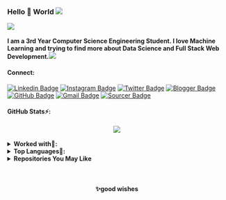 ### Hello 👋 World <img src="https://github.com/TheDudeThatCode/TheDudeThatCode/blob/master/Assets/Earth.gif" width="24px">

![](https://komarev.com/ghpvc/?username=shsarv&color=blue&style=flat-square&label=PROFILE+VIEWS)

**I am a 3rd Year Computer Science Engineering Student. I love Machine Learning and trying to find more about Data Science and Full Stack Web Development.**<img src="https://media.giphy.com/media/WUlplcMpOCEmTGBtBW/giphy.gif" width="30">

#### Connect:

[![Linkedin Badge](https://img.shields.io/badge/-Sarvesh-blue?style=flat-circle&logo=Linkedin&logoColor=white&link=https://www.linkedin.com/in/sarvesh-kumar-sharma-869a1b185/)](https://www.linkedin.com/in/sarvesh-kumar-sharma-869a1b185/) [![Instagram Badge](https://img.shields.io/badge/-@astro2sarvesh-e02c73?style=flat-circle&labelColor=e02c73&logo=Instagram&logoColor=white&link=https://www.instagram.com/astro2sarvesh)](https://www.instagram.com/astro2sarvesh) [![Twitter Badge](https://img.shields.io/badge/-@sarveshroli-1ca0f1?style=flat-circle&labelColor=1ca0f1&logo=twitter&logoColor=white&link=https://twitter.com/sarveshroli)](https://twitter.com/sarveshroli)  [![Blogger Badge](https://img.shields.io/badge/-sarv-fc4f08?style=flat-circle&labelColor=fc4f08&logo=blogger&logoColor=white&link=https://shsarv.blogspot.com/)](https://shsarv.blogspot.com/)    [![GitHub Badge](https://img.shields.io/badge/-@shsarv-24292e?style=flat-circle&labelColor=24292e&logo=github&logoColor=white&link=https://github.com/shsarv)](https://github.com/shsarv) [![Gmail Badge](https://img.shields.io/badge/-@shsarv2001-d54b3d?style=flat-circle&labelColor=d54b3d&logo=gmail&logoColor=white&link=mailto:shsarv2001@gmail.com)](mailto:shsarv2001@gmail.com) [![Sourcer Badge](https://img.shields.io/badge/Sourcerer-@shsarv-brightgreen?style=flat-circle&labelColor=&logo=data:Sourcerer.jpg&logoColor=white&link=https://sourcerer.io/shsarv)](https://sourcerer.io/shsarv) <!--[![gitstats Badge](https://img.shields.io/badge/GitStats-@shsarv-blue?style=flat-circle&labelColor=orange&logo=data:Sourcerer.jpg&logoColor=white&link=https://gitstats.me/shsarv)](https://gitstats.me/shsarv) -->



#### GitHub Stats⚡:

<p align="center">
  <a href = "https://github.com/shsarv">
<img src="https://github-readme-stats-aj8vj7k8x.vercel.app/api?username=shsarv&show_icons=true&title_color=ffc857&icon_color=8ac926&text_color=daf7dc&bg_color=151515&count_private=true&include_all_commits=false">
  </a>
 </p>

<details>

<summary><strong>Worked with🌱: </strong></summary>

<br>

<code><img height="40" src="https://devicons.github.io/devicon/devicon.git/icons/python/python-original.svg" title="python"></code>
<code><img height="40" src="https://devicons.github.io/devicon/devicon.git/icons/javascript/javascript-original.svg" title="javascript"></code>
<code><img height="40" src="https://devicons.github.io/devicon/devicon.git/icons/html5/html5-original-wordmark.svg" title="html5"></code>
<code><img height="40" src="https://devicons.github.io/devicon/devicon.git/icons/php/php-original.svg" title="php"></code>
<code><img height="40" src="https://raw.githubusercontent.com/github/explore/80688e429a7d4ef2fca1e82350fe8e3517d3494d/topics/jquery/jquery.png" title="jquery"></code>
<code><img height="40" src="https://devicons.github.io/devicon/devicon.git/icons/c/c-original.svg" title="C"></code>
<code><img height="40" src="https://devicons.github.io/devicon/devicon.git/icons/css3/css3-original-wordmark.svg" title="css"></code>
<code><img height="40" src="https://devicons.github.io/devicon/devicon.git/icons/java/java-original-wordmark.svg" title="java"></code>
<code><img height="40" src="https://www.vectorlogo.zone/logos/pocoo_flask/pocoo_flask-icon.svg" title="flask"></code>
<code><img height="40" src="https://devicons.github.io/devicon/devicon.git/icons/django/django-original.svg" title="django"></code>
<code><img height="40" src="https://devicons.github.io/devicon/devicon.git/icons/nodejs/nodejs-original-wordmark.svg" title="node.js"></code>
<code><img height="40" src="https://devicons.github.io/devicon/devicon.git/icons/mysql/mysql-original-wordmark.svg" title="mysql"></code>
<code><img height="40" src="https://www.vectorlogo.zone/logos/git-scm/git-scm-icon.svg" title="git"></code>
<code><img height="40" src="https://devicons.github.io/devicon/devicon.git/icons/linux/linux-original.svg" title="linux"></code>
<code><img height="40" src="https://raw.githubusercontent.com/github/explore/80688e429a7d4ef2fca1e82350fe8e3517d3494d/topics/visual-studio-code/visual-studio-code.png" title="vscode"></code>
<code><img height="40" src="https://raw.githubusercontent.com/github/explore/80688e429a7d4ef2fca1e82350fe8e3517d3494d/topics/scikit-learn/scikit-learn.png" title="sklearn"></code>
<code><img height="40" src="https://www.kubeflow.org/docs/images/logos/TensorFlow.png" title="TensorFlow"></code>
<code><img height="40" src="https://i.ibb.co/f2Svrpk/opencv.png" title="OpenCv"></code>
<code><img height="40" src="https://github.com/shsarv/shsarv/blob/master/re/keras.png" title="Keras"></code>
<code><img height="40" src="https://github.com/shsarv/shsarv/blob/master/re/scipy.png" title="Scipy"></code>
<code><img height="40" src="https://raw.githubusercontent.com/shsarv/shsarv/master/re/seaborn.png" title="Seaborn"></code>
<code><img height="40" src="https://www.kubeflow.org/docs/images/logos/Jupyter.png" title="Jupyter"></code>
<code><img height="40" src="https://raw.githubusercontent.com/shsarv/shsarv/master/re/pandas.png" title="Pandas"></code>
<code><img height="40" src="https://raw.githubusercontent.com/shsarv/shsarv/master/re/numpy.png" title="Numpy"></code>
<code><img height="40" src="https://raw.githubusercontent.com/shsarv/shsarv/master/re/matplotlib.png" title="Matplotlib"></code>
<code><img height="40" src="https://raw.githubusercontent.com/shsarv/shsarv/master/re/spyder.png" title="Spyder"></code>
<code><img height="40" src="https://raw.githubusercontent.com/shsarv/shsarv/master/re/pycharm.jpg" title="Pycharm"></code>
<code><img height="40" src="https://raw.githubusercontent.com/shsarv/shsarv/master/re/intellij.jpg" title="intellij"></code>
<code><img height="40" src="https://raw.githubusercontent.com/shsarv/shsarv/master/re/anoconda.png" title="Anoconda"></code>
<!--<code><img height="40" src="" title=""></code>
<code><img height="40" src="" title=""></code>
<code><img height="40" src="" title=""></code>
<code><img height="40" src="" title=""></code>
<code><img height="40" src="https://devicons.github.io/devicon/devicon.git/icons/react/react-original-wordmark.svg" title="react"></code>
<code><img height="40" src="https://devicons.github.io/devicon/devicon.git/icons/angularjs/angularjs-original.svg" title="angular"></code> -->
<!--<code><img height="40" src="https://pbs.twimg.com/profile_images/1235868806079057921/fTL08u_H_400x400.png" title="spring-boot"></code>
<code><img height="40" src="https://devicons.github.io/devicon/devicon.git/icons/express/express-original-wordmark.svg" title="express.js"></code> -->
</details>

<details><summary><strong>Top Languages💬:</strong></summary>
  
  <br>
  
 <p align="center">
<a href = "https://github.com/shsarv">
  <img src="https://github-readme-stats-aj8vj7k8x.vercel.app/api/top-langs/?username=shsarv&layout=&title_color=ffc857&icon_color=8ac926&text_color=daf7dc&bg_color=151515&card_width=400">
</a>
</p>
</details>


<details>
<summary><strong>Repositories You May Like</strong></strong></summary>

<br>

<a href="https://github.com/shsarv/machine-learning-Projects">
<img align="left" src="https://github-readme-stats.vercel.app/api/pin/?username=shsarv&repo=machine-learning-Projects" />
</a>
<a href="https://github.com/shsarv/Diabetes-prediction">
<img align="left" src="https://github-readme-stats.vercel.app/api/pin/?username=shsarv&repo=Diabetes-prediction" />
</a>  
</details>



<br>
<br>
<h4 align=center>✨good wishes</h4>
